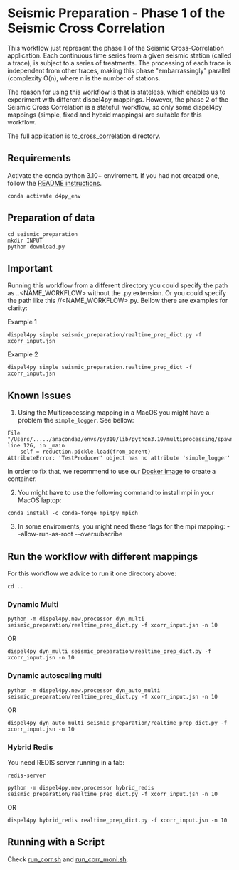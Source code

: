 # Seismic Preparation - Phase 1 of the Seismic Cross Correlation 

This workflow just represent the phase 1 of the Seismic Cross-Correlation application. Each continuous time series from a given seismic station (called a trace), is subject to a series of treatments. The processing of each trace is independent from other traces, making this phase "embarrassingly" parallel (complexity O(n), where n is the number of stations. 

The reason for using this workflow is that is stateless, which enables us to experiment with different dispel4py mappings. However, the phase 2 of the Seismic Cross Correlation is a statefull workflow, so only some dispel4py mappings (simple, fixed and hybrid mappings) are suitable for this workflow. 


The full application is [tc_cross_correlation ](https://github.com/StreamingFlow/d4py_workflows/tree/main/tc_cross_correlation) directory.


## Requirements

Activate the conda python 3.10+ enviroment. If you had not created one, follow the [README instructions](https://github.com/StreamingFlow/d4py/tree/main).

```
conda activate d4py_env
```

## Preparation of data

```shell
cd seismic_preparation
mkdir INPUT
python download.py
```

## Important

Running this workflow from a different directory you could specify the path as <DIR1>.<DIR2>.<NAME_WORKFLOW> without the .py extension. Or you could specify the path like this <DIR1>/<DIR2>/<NAME_WORKFLOW>.py. Bellow there are examples for clarity:

Example 1

```shell
dispel4py simple seismic_preparation/realtime_prep_dict.py -f xcorr_input.jsn
```

Example 2 

```shell
dispel4py simple seismic_preparation.realtime_prep_dict -f xcorr_input.jsn
```

## Known Issues

1. Using the Multiprocessing mapping in a MacOS you might have a problem the `simple_logger`. See bellow:

```
File "/Users/...../anaconda3/envs/py310/lib/python3.10/multiprocessing/spawn.py", line 126, in _main
    self = reduction.pickle.load(from_parent)
AttributeError: 'TestProducer' object has no attribute 'simple_logger'
```

In order to fix that, we recommend to use our [Docker image](https://github.com/StreamingFlow/d4py/tree/main) to create a container.

2. You might have to use the following command to install mpi in your MacOS laptop:
```
conda install -c conda-forge mpi4py mpich
```
3. In some enviroments, you might need these flags for the mpi mapping: --allow-run-as-root --oversubscribe

## Run the workflow with different mappings

For this workflow we advice to run it one directory above:

```
cd ..
```

### Dynamic Multi
```shell
python -m dispel4py.new.processor dyn_multi seismic_preparation/realtime_prep_dict.py -f xcorr_input.jsn -n 10
```
OR

```shell
dispel4py dyn_multi seismic_preparation/realtime_prep_dict.py -f xcorr_input.jsn -n 10 
```


### Dynamic autoscaling multi
```shell
python -m dispel4py.new.processor dyn_auto_multi seismic_preparation/realtime_prep_dict.py -f xcorr_input.jsn -n 10
```
OR

```shell
dispel4py dyn_auto_multi seismic_preparation/realtime_prep_dict.py -f xcorr_input.jsn -n 10 
```

### Hybrid Redis

You need REDIS server running in a tab:

```shell
redis-server
```


```shell
python -m dispel4py.new.processor hybrid_redis seismic_preparation/realtime_prep_dict.py -f xcorr_input.jsn -n 10
```

OR
```
dispel4py hybrid_redis realtime_prep_dict.py -f xcorr_input.jsn -n 10
```
## Running with a Script

Check [run_corr.sh](./run_corr.sh) and [run_corr_moni.sh](./run_corr_moni.sh).

